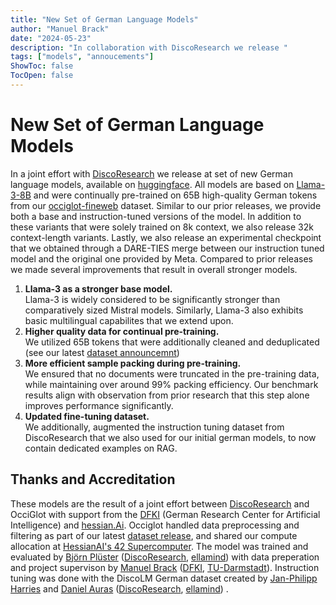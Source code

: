 ```yaml
---
title: "New Set of German Language Models"
author: "Manuel Brack"
date: "2024-05-23"
description: "In collaboration with DiscoResearch we release "
tags: ["models", "annoucements"]
ShowToc: false
TocOpen: false
---
```

# New Set of German Language Models

In a joint effort with [DiscoResearch](https://huggingface.co/DiscoResearch) we release at set of new German language models,
available on [huggingface](). 
All models are based on [Llama-3-8B](https://llama.meta.com/llama3/) and were continually pre-trained on 65B high-quality German tokens from 
our [occiglot-fineweb]() dataset. Similar to our prior releases, we provide both a base and instruction-tuned versions of the model. 
In addition to these variants that were solely trained on 8k context, we also release 32k context-length variants. Lastly, we also release an
experimental checkpoint that we obtained through a DARE-TIES merge between our instruction tuned model and the original one provided by Meta.
Compared to prior releases we made several improvements that result in overall stronger models. 

1. **Llama-3 as a stronger base model.** </br>  Llama-3 is widely considered to be significantly stronger than comparatively sized Mistral models. Similarly, Llama-3 also exhibits basic multilingual capabilites that we extend upon. 
2. **Higher quality data for continual pre-training.** </br> We utilized 65B tokens that were additionally cleaned and deduplicated (see our latest [dataset announcemnt]()) 
3. **More efficient sample packing during pre-training.** </br> We ensured that no documents were truncated in the pre-training data, while maintaining over around 99% packing efficiency. Our benchmark results align with observation from prior research that this step alone improves performance significantly.  
4. **Updated fine-tuning dataset.** </br> We additionally, augmented the instruction tuning dataset from DiscoResearch that we also used for our initial german models, to now contain dedicated examples on RAG. 

## Thanks and Accreditation

These models are the result of a joint effort between [DiscoResearch](https://huggingface.co/DiscoResearch) and OcciGlot with support from the [DFKI](https://www.dfki.de/en/web) (German Research Center for Artificial Intelligence) and [hessian.Ai](https://hessian.ai). 
Occiglot handled data preprocessing and filtering as part of our latest [dataset release](https://huggingface.co/datasets/occiglot/occiglot-fineweb-v0.5), and shared our compute allocation at [HessianAI's 42 Supercomputer](https://hessian.ai/supercomputer-for-cutting-edge-ai-research-in-hesse/). 
The model was trained and evaluated by [Björn Plüster](https://github.com/bjoernpl) ([DiscoResearch](https://example.com/discoresearch), [ellamind](https://ellamind.com/en/)) with data preperation and project supervison by [Manuel Brack](http://manuel-brack.eu) ([DFKI](https://www.dfki.de/en/web/research/research-departments/foundations-of-systems-ai), [TU-Darmstadt](https://www.tu-darmstadt.de/index.en.jsp)). 
Instruction tuning was done with the DiscoLM German dataset created by [Jan-Philipp Harries](https://huggingface.co/jphme) and [Daniel Auras](https://example.com/daniel-auras) ([DiscoResearch](https://example.com/discoresearch), [ellamind](https://ellamind.com/en/)) . 
